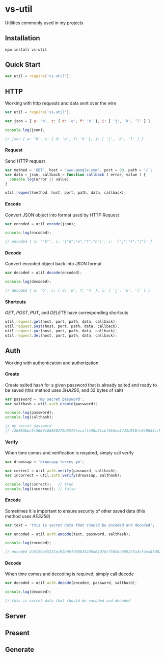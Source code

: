 vs-util
=======

Utilities commonly used in my projects


Installation
------------

```
npm install vs-util
```


Quick Start
-----------

```javascript
var util = require('vs-util');
```


HTTP
----

Working with http requests and data sent over the wire

```javascript
var util = require('vs-util');

var json = { a: 'b', c: { d: 'e', f: 'h' }, i: [ 'j', 'k', 'l' ] }

console.log(json);

// json { a: 'b', c: { d: 'e', f: 'h' }, i: [ 'j', 'k', 'l' ] }
```


#### Request ####

Send HTTP request

```javascript
var method = 'GET', host = 'www.google.com', port = 80, path = '/';
var data = json, callback = function callback ( error, value ) {
  console.log(error || value);
}

util.request(method, host, port, path, data, callback);
```


#### Encode ####

Convert JSON object into format used by HTTP Request

```javascript
var encoded = util.encode(json);

console.log(encoded);

// encoded { a: '"b"', c: '{"d":"e","f":"h"}', i: '["j","k","l"]' }
```


#### Decode ####

Convert encoded object back into JSON format

```javascript
var decoded = util.decode(encoded);

console.log(decoded);

// decoded { a: 'b', c: { d: 'e', f: 'h' }, i: [ 'j', 'k', 'l' ] }
```


#### Shortcuts ####

*GET*, *POST*, *PUT*, and *DELETE* have corresponding shortcuts

```javascript
util.request.get(host, port, path, data, callback);
util.request.post(host, port, path, data, callback);
util.request.put(host, port, path, data, callback);
util.request.del(host, port, path, data, callback);
```


Auth
----

Working with authentication and authorization

#### Create ####

Create salted hash for a given password that is already salted and ready to be saved
(this method uses *SHA256*, and 32 bytes of salt)

```javascript
var password = 'my secret password';
var salthash = util.auth.create(password);

console.log(password);
console.log(salthash);

// my secret password
// f26883bbc9c5667c06858279b5572fecaffe58a51cbf56dce5442d018fc948655cf91b67b6b11ef4d5ce5f63bed8a0de95a37d0d470a6b716a35ad91a1e93446
```


#### Verify ####

When time comes and verification is required, simply call verify

```javascript
var drowssap = 'drowsapp terces ym';

var correct = util.auth.verify(password, salthash);
var incorrect = util.auth.verify(drowssap, salthash);

console.log(correct);   // true
console.log(incorrect); // false
```


#### Encode ####

Sometimes it is important to ensure security of other saved data
(this method uses *AES256*)

```javascript
var text = 'this is secret data that should be encoded and decoded';

var encoded = util.auth.encode(text, password, salthash);

console.log(encoded);

// encoded dc0159af5121e192b06fd38b35200a61d78cf50cbc68922fa3cf4ea45d82598d3aaff9ec68cd37988942a4834e2e3467519be89f92a2acf98ddb48f50e65b554
```

#### Decode ####

When time comes and decoding is required, simply call decode

```javascript
var decoded = util.auth.decode(encoded, password, salthash);

console.log(decoded);

// this is secret data that should be encoded and decoded
```


Server
------


Present
-------


Generate
--------


